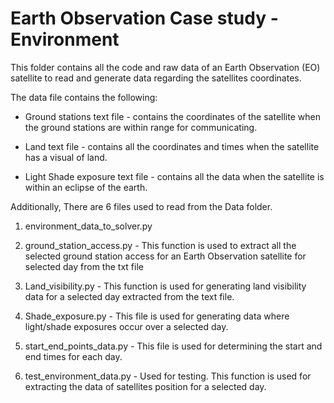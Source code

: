 # Earth Observation Case study - Environment 

This folder contains all the code and raw data of an Earth Observation (EO) satellite to read and 
generate data regarding the satellites coordinates.

The data file contains the following:

* Ground stations text file - contains the coordinates of the satellite when the ground stations are within range for communicating.

* Land text file - contains all the coordinates and times when the satellite has a visual of land.

* Light Shade exposure text file - contains all the data when the satellite is within an eclipse of the earth.

Additionally, There are 6 files used to read from the Data folder.

1. environment_data_to_solver.py

2. ground_station_access.py -
This function is used to extract all the selected ground station access for an Earth Observation satellite
for selected day from the txt file

3. Land_visibility.py - This function is used for generating land visibility data for a selected day 
extracted from the text file.    

4. Shade_exposure.py - This file is used for generating data where light/shade exposures occur over a selected day.

5. start_end_points_data.py - This file is used for determining the start and end times for each day.

6. test_environment_data.py - Used for testing. This function is used for extracting the data of satellites position
for a selected day.

